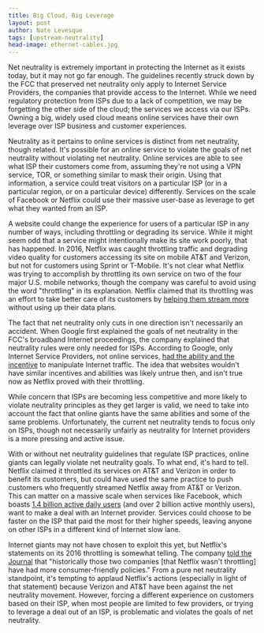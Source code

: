 ```yaml
---
title: Big Cloud, Big Leverage
layout: post
author: Nate Levesque
tags: [upstream-neutrality]
head-image: ethernet-cables.jpg
---
```


Net neutrality is extremely important in protecting the Internet as it exists today, but it may not go far enough. The guidelines recently struck down by the FCC that preserved net neutrality only apply to Internet Service Providers, the companies that provide access to the Internet. While we need regulatory protection from ISPs due to a lack of competition, we may be forgetting the other side of the cloud; the services we access via our ISPs. Owning a big, widely used cloud means online services have their own leverage over ISP business and customer experiences.

Neutrality as it pertains to online services is distinct from net neutrality, though related. It's possible for an online service to violate the goals of net neutrality without violating net neutrality. Online services are able to see what ISP their customers come from, assuming they're not using a VPN service, TOR, or something similar to mask their origin. Using that information, a service could treat visitors on a particular ISP (or in a particular region, or on a particular device) differently. Services on the scale of Facebook or Netflix could use their massive user-base as leverage to get what they wanted from an ISP.

A website could change the experience for users of a particular ISP in any number of ways, including throttling or degrading its service. While it might seem odd that a service might intentionally make its site work poorly, that has happened. In 2016, Netflix was caught throttling traffic and degrading video quality for customers accessing its site on mobile AT&T and Verizon, but not for customers using Sprint or T-Mobile. It's not clear what Netflix was trying to accomplish by throttling its own service on two of the four major U.S. mobile networks, though the company was careful to avoid using the word "throttling" in its explanation. Netflix claimed that its throttling was an effort to take better care of its customers by [helping them stream more](https://media.netflix.com/en/company-blog/helping-netflix-members-get-more-from-their-mobile-data-plans) without using up their data plans.

The fact that net neutrality only cuts in one direction isn't necessarily an accident. When Google first explained the goals of net neutrality in the FCC's broadband Internet proceedings, the company explained that neutrality rules were only needed for ISPs. According to Google, only Internet Service Providers, not online services, [had the ability and the incentive](https://ecfsapi.fcc.gov/file/6519529458.pdf) to manipulate Internet traffic. The idea that websites wouldn't have similar incentives and abilities was likely untrue then, and isn't true now as Netflix proved with their throttling.

While concern that ISPs are becoming less competitive and more likely to violate neutrality principles as they get larger is valid, we need to take into account the fact that online giants have the same abilities and some of the same problems. Unfortunately, the current net neutrality tends to focus only on ISPs, though not necessarily unfairly as neutrality for Internet providers is a more pressing and active issue.

With or without net neutrality guidelines that regulate ISP practices, online giants can legally violate net neutrality goals. To what end, it's hard to tell. Netflix claimed it throttled its services on AT&T and Verizon in order to benefit its customers, but could have used the same practice to push customers who frequently streamed Netflix away from AT&T or Verizon. This can matter on a massive scale when services like Facebook, which boasts [1.4 billion active daily users](https://newsroom.fb.com/company-info/) (and over 2 billion active monthly users), want to make a deal with an Internet provider. Services could choose to be faster on the ISP that paid the most for their higher speeds, leaving anyone on other ISPs in a different kind of Internet slow lane.

Internet giants may not have chosen to exploit this yet, but Netflix's statements on its 2016 throttling is somewhat telling. The company [told the Journal](https://www.cnet.com/news/netflix-admits-throttling-video-speeds-on-at-t-verizon/) that "historically those two companies [that Netflix wasn't throttling] have had more consumer-friendly policies." From a pure net neutrality standpoint, it's tempting to applaud Netflix's actions (especially in light of that statement) because Verizon and AT&T have been against the net neutrality movement. However, forcing a different experience on customers based on their ISP, when most people are limited to few providers, or trying to leverage a deal out of an ISP, is problematic and violates the goals of net neutrality.